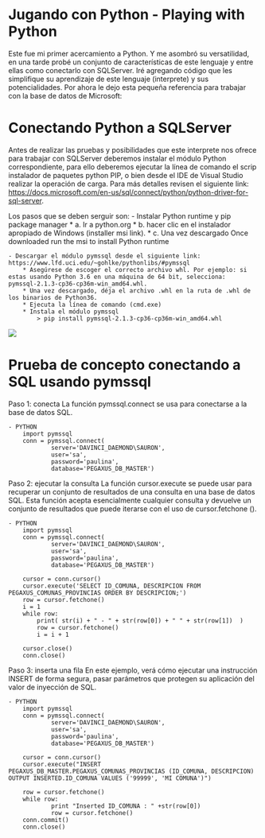 # Jugando con Python - Playing with Python


Este fue mi primer acercamiento a Python. Y me asombró su versatilidad, en una tarde probé un conjunto de características 
de este lenguaje y entre ellas como conectarlo con SQLServer. Iré agregando código que les simplifique su aprendizaje de
este lenguaje (interprete) y sus potencialidades. Por ahora le dejo esta pequeña referencia para trabajar con la base de datos
de Microsoft:


# Conectando Python a SQLServer
Antes de realizar las pruebas y posibilidades que este interprete nos ofrece para trabajar con SQLServer deberemos instalar 
el módulo Python correspondiente, para ello deberemos ejecutar la línea de comando el scrip instalador de paquetes python PIP, 
o bien desde el IDE de Visual Studio realizar la operación de carga. Para más detalles revisen el siguiente link:
https://docs.microsoft.com/en-us/sql/connect/python/python-driver-for-sql-server.

Los pasos que se deben serguir son:
    - Instalar Python runtime y pip package manager
        * a. Ir a python.org
        * b. hacer clic en el instalador apropiado de Windows (installer msi link).
        * c. Una vez descargado Once downloaded run the msi to install Python runtime

    - Descargar el módulo pymssql desde el siguiente link: https://www.lfd.uci.edu/~gohlke/pythonlibs/#pymssql
        * Asegúrese de escoger el correcto archivo whl. Por ejemplo: si estas usando Python 3.6 en una máquina de 64 bit, selecciona: pymssql‑2.1.3‑cp36‑cp36m‑win_amd64.whl. 
        * Una vez descargado, déja el archivo .whl en la ruta de .whl de los binarios de Python36.
        * Ejecuta la línea de comando (cmd.exe)
        * Instala el módulo pymssql 
            > pip install pymssql‑2.1.3‑cp36‑cp36m‑win_amd64.whl

![](https://raw.githubusercontent.com/ivansaldivar/Python---SQLServer/master/conectando_python_con_sqlserver.png)


# Prueba de concepto conectando a SQL usando pymssql

Paso 1: conecta
La función pymssql.connect se usa para conectarse a la base de datos SQL.
        
    - PYTHON
        import pymssql  
        conn = pymssql.connect(
                server='DAVINCI_DAEMOND\SAURON', 
                user='sa', 
                password='paulina', 
                database='PEGAXUS_DB_MASTER')  
        

Paso 2: ejecutar la consulta
La función cursor.execute se puede usar para recuperar un conjunto de resultados de una consulta en una base de datos SQL. Esta función acepta esencialmente cualquier consulta y devuelve un conjunto de resultados que puede iterarse con el uso de cursor.fetchone ().

    - PYTHON
        import pymssql  
        conn = pymssql.connect(
                server='DAVINCI_DAEMOND\SAURON', 
                user='sa', 
                password='paulina', 
                database='PEGAXUS_DB_MASTER') 

        cursor = conn.cursor()  
        cursor.execute('SELECT ID_COMUNA, DESCRIPCION FROM PEGAXUS_COMUNAS_PROVINCIAS ORDER BY DESCRIPCION;')  
        row = cursor.fetchone()  
        i = 1
        while row:  
            print( str(i) + " - " + str(row[0]) + " " + str(row[1])  )
            row = cursor.fetchone()  
            i = i + 1
            
        cursor.close()
        conn.close()    
        
Paso 3: inserta una fila
En este ejemplo, verá cómo ejecutar una instrucción INSERT de forma segura, pasar parámetros que protegen su aplicación del valor de inyección de SQL.

    - PYTHON
        import pymssql  
        conn = pymssql.connect(
                server='DAVINCI_DAEMOND\SAURON', 
                user='sa', 
                password='paulina', 
                database='PEGAXUS_DB_MASTER') 

        cursor = conn.cursor()  
        cursor.execute("INSERT PEGAXUS_DB_MASTER.PEGAXUS_COMUNAS_PROVINCIAS (ID_COMUNA, DESCRIPCION) OUTPUT INSERTED.ID_COMUNA VALUES ('99999', 'MI COMUNA')")  
        
        row = cursor.fetchone()  
        while row:  
                print "Inserted ID_COMUNA : " +str(row[0])  
                row = cursor.fetchone()  
        conn.commit()
        conn.close()
